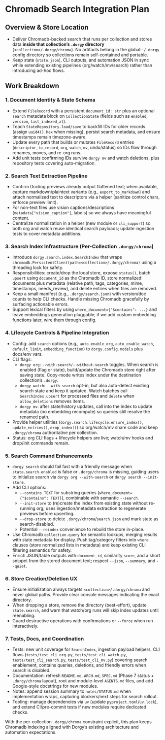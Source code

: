 # Chromadb Search Integration Plan

## Overview & Store Location
- Deliver Chromadb-backed search that runs per collection and stores data **inside that collection’s `.dorgy` directory** (`<collection>/.dorgy/chroma`). No artifacts belong in the global `~/.dorgy` config directory so collections remain self-contained and portable.
- Keep state (`state.json`), CLI outputs, and automation JSON in sync while extending existing pipelines (org/watch/mv/search) rather than introducing ad-hoc flows.

## Work Breakdown

### 1. Document Identity & State Schema
- Extend `FileRecord` with a persistent `document_id: str` plus an optional `search` metadata block on `CollectionState` (fields such as `enabled`, `version`, `last_indexed_at`).
- Teach `StateRepository.load/save` to backfill IDs for older records (assign `uuid4().hex` when missing), persist search metadata, and ensure timestamps remain timezone-aware.
- Update every path that builds or mutates `FileRecord` entries (`descriptor_to_record`, `org`, `watch`, `mv`, undo/status) so IDs flow through renames, moves, and re-org runs.
- Add unit tests confirming IDs survive `dorgy mv` and watch deletions, plus repository tests covering auto-migration.

### 2. Search Text Extraction Pipeline
- Confirm Docling previews already output flattened text; when available, capture markdown/plaintext variants (e.g., `export_to_markdown`) and attach normalized text to descriptors via a helper (sanitize control chars, enforce preview limit).
- For non-text files use vision captions/descriptions (`metadata["vision_caption"]`, labels) so we always have meaningful content.
- Centralize normalization in a helper (new module or `cli_support`) so both org and watch reuse identical search payloads; update ingestion tests to cover metadata additions.

### 3. Search Index Infrastructure (Per-Collection `.dorgy/chroma`)
- Introduce `dorgy.search.index.SearchIndex` that wraps `chromadb.PersistentClient(path=<collection>/.dorgy/chroma)` using a threading lock for safety.
- Responsibilities: create/drop the local store, expose `status()`, batch `upsert` using `document_id` as the Chromadb ID, store normalized documents plus metadata (relative path, tags, categories, mime, timestamps, needs_review), and delete entries when files are removed.
- Keep a small manifest (e.g., `.dorgy/search.json`) with version/doc counts to help CLI checks. Handle missing Chromadb gracefully by surfacing actionable errors.
- Support lexical filters by using `where_document={"$contains": ...}` and leave embeddings generation pluggable; if we add custom embedding functions later, wire them through config.

### 4. Lifecycle Controls & Pipeline Integration
- Config: add `search` options (e.g., `auto_enable_org`, `auto_enable_watch`, `default_limit`, `embedding_function`) to `dorgy.config.models` plus docs/env vars.
- CLI flags:
  - `dorgy org`: `--with-search/--without-search` toggles. When search is enabled (flag or state), build/update the Chromadb store right after saving state. Copy-mode writes index under the destination collection’s `.dorgy`.
  - `dorgy watch`: `--with-search` opt-in, but also auto-detect existing search state and keep it updated. Watch batches call `SearchIndex.upsert` for processed files and `delete` when `allow_deletions` removes items.
  - `dorgy mv`: after state/history updates, call into the index to update metadata (no embedding recompute) so queries still resolve the renamed path.
- Provide helper utilities (`dorgy.search.lifecycle.ensure_index()`, `update_entries()`, `drop_index()`) so org/watch/mv share code and keep `.dorgy/chroma` authoritative per collection.
- Status: org CLI flags + lifecycle helpers are live; watch/mv hooks and drop/init commands remain.

### 5. Search Command Enhancements
- `dorgy search` should fail fast with a friendly message when `state.search.enabled` is false or `.dorgy/chroma` is missing, guiding users to initialize search via `dorgy org --with-search` or `dorgy search --init-store`.
- Add CLI options:
  - `--contains TEXT` for substring queries (`where_document={"$contains": TEXT}`), combinable with semantic `--search`.
  - `--init-store` to (re)create the index from existing state without re-running org; uses ingestion/metadata extraction to regenerate previews before upserting.
  - `--drop-store` to delete `.dorgy/chroma`/`search.json` and mark state as search-disabled.
  - Potential `--reindex` convenience to rebuild the store in-place.
- Use Chromadb `collection.query` for semantic lookups, merging results with state metadata for display. Push tag/category filters into `where` clauses (store normalized lists in metadata) and keep existing CLI filtering semantics for safety.
- Enrich JSON/table outputs with `document_id`, similarity `score`, and a short snippet from the stored document text; respect `--json`, `--summary`, and `--quiet`.

### 6. Store Creation/Deletion UX
- Ensure initialization always targets `<collection>/.dorgy/chroma` and never global paths. Provide clear console messages indicating the exact directory.
- When dropping a store, remove the directory (best-effort), update `state.search`, and warn that watch/org runs will skip index updates until reenabling.
- Guard destructive operations with confirmations or `--force` when run interactively.

### 7. Tests, Docs, and Coordination
- Tests: new unit coverage for `SearchIndex`, ingestion payload helpers, CLI flows (`tests/test_cli_org.py`, `tests/test_cli_watch.py`, `tests/test_cli_search.py`, `tests/test_cli_mv.py`) covering search enablement, contains queries, deletions, and friendly errors when search is disabled.
- Documentation: refresh `README.md`, `ARCH.md`, `SPEC.md` (Phase 7 status + `.dorgy/chroma` layout), root and module-level `AGENTS.md` files, and add Google-style docstrings for new modules.
- Notes: append session summary to `notes/STATUS.md` when implementation wraps, capturing blockers/next steps for search rollout.
- Tooling: manage dependencies via `uv` (update `pyproject.toml`/`uv.lock`), and extend CI/pre-commit tests if new modules require dedicated checks.

With the per-collection `.dorgy/chroma` constraint explicit, this plan keeps Chromadb indexing aligned with Dorgy’s existing architecture and automation expectations.
